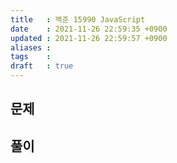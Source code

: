 ```yaml
---
title   : 백준 15990 JavaScript 
date    : 2021-11-26 22:59:35 +0900
updated : 2021-11-26 22:59:57 +0900
aliases : 
tags    : 
draft   : true
---
```

## 문제

## 풀이
